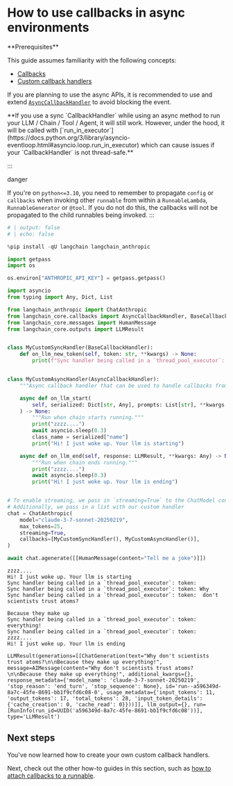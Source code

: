 # How to use callbacks in async environments

<Info>
**Prerequisites**


This guide assumes familiarity with the following concepts:

- [Callbacks](/oss/concepts/callbacks)
- [Custom callback handlers](/oss/how-to/custom_callbacks)
</Info>

If you are planning to use the async APIs, it is recommended to use and extend [`AsyncCallbackHandler`](https://python.langchain.com/api_reference/core/callbacks/langchain_core.callbacks.base.AsyncCallbackHandler.html) to avoid blocking the event.


<Warning>
**If you use a sync `CallbackHandler` while using an async method to run your LLM / Chain / Tool / Agent, it will still work. However, under the hood, it will be called with [`run_in_executor`](https://docs.python.org/3/library/asyncio-eventloop.html#asyncio.loop.run_in_executor) which can cause issues if your `CallbackHandler` is not thread-safe.**

:::

</Warning>danger

If you're on `python<=3.10`, you need to remember to propagate `config` or `callbacks` when invoking other `runnable` from within a `RunnableLambda`, `RunnableGenerator` or `@tool`. If you do not do this,
the callbacks will not be propagated to the child runnables being invoked.
:::


```python
# | output: false
# | echo: false

%pip install -qU langchain langchain_anthropic

import getpass
import os

os.environ["ANTHROPIC_API_KEY"] = getpass.getpass()
```


```python
import asyncio
from typing import Any, Dict, List

from langchain_anthropic import ChatAnthropic
from langchain_core.callbacks import AsyncCallbackHandler, BaseCallbackHandler
from langchain_core.messages import HumanMessage
from langchain_core.outputs import LLMResult


class MyCustomSyncHandler(BaseCallbackHandler):
    def on_llm_new_token(self, token: str, **kwargs) -> None:
        print(f"Sync handler being called in a `thread_pool_executor`: token: {token}")


class MyCustomAsyncHandler(AsyncCallbackHandler):
    """Async callback handler that can be used to handle callbacks from langchain."""

    async def on_llm_start(
        self, serialized: Dict[str, Any], prompts: List[str], **kwargs: Any
    ) -> None:
        """Run when chain starts running."""
        print("zzzz....")
        await asyncio.sleep(0.3)
        class_name = serialized["name"]
        print("Hi! I just woke up. Your llm is starting")

    async def on_llm_end(self, response: LLMResult, **kwargs: Any) -> None:
        """Run when chain ends running."""
        print("zzzz....")
        await asyncio.sleep(0.3)
        print("Hi! I just woke up. Your llm is ending")


# To enable streaming, we pass in `streaming=True` to the ChatModel constructor
# Additionally, we pass in a list with our custom handler
chat = ChatAnthropic(
    model="claude-3-7-sonnet-20250219",
    max_tokens=25,
    streaming=True,
    callbacks=[MyCustomSyncHandler(), MyCustomAsyncHandler()],
)

await chat.agenerate([[HumanMessage(content="Tell me a joke")]])
```
```output
zzzz....
Hi! I just woke up. Your llm is starting
Sync handler being called in a `thread_pool_executor`: token: 
Sync handler being called in a `thread_pool_executor`: token: Why
Sync handler being called in a `thread_pool_executor`: token:  don't scientists trust atoms?

Because they make up
Sync handler being called in a `thread_pool_executor`: token:  everything!
Sync handler being called in a `thread_pool_executor`: token: 
zzzz....
Hi! I just woke up. Your llm is ending
```


```output
LLMResult(generations=[[ChatGeneration(text="Why don't scientists trust atoms?\n\nBecause they make up everything!", message=AIMessage(content="Why don't scientists trust atoms?\n\nBecause they make up everything!", additional_kwargs={}, response_metadata={'model_name': 'claude-3-7-sonnet-20250219', 'stop_reason': 'end_turn', 'stop_sequence': None}, id='run--a596349d-8a7c-45fe-8691-bb1f9cfd6c08-0', usage_metadata={'input_tokens': 11, 'output_tokens': 17, 'total_tokens': 28, 'input_token_details': {'cache_creation': 0, 'cache_read': 0}}))]], llm_output={}, run=[RunInfo(run_id=UUID('a596349d-8a7c-45fe-8691-bb1f9cfd6c08'))], type='LLMResult')
```


## Next steps

You've now learned how to create your own custom callback handlers.

Next, check out the other how-to guides in this section, such as [how to attach callbacks to a runnable](/oss/how-to/callbacks_attach).
